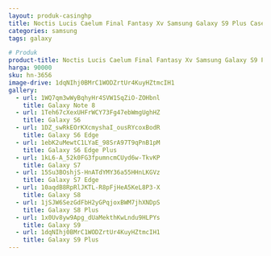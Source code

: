 ```yaml
---
layout: produk-casinghp
title: Noctis Lucis Caelum Final Fantasy Xv Samsung Galaxy S9 Plus Case
categories: samsung
tags: galaxy

# Produk
product-title: Noctis Lucis Caelum Final Fantasy Xv Samsung Galaxy S9 Plus Case
harga: 90000
sku: hn-3656
image-drive: 1dqNIhj0BMrC1WODZrtUr4KuyHZtmcIH1
gallery:
  - url: 1WQ7qm3wWyBqhyHr4SVW1SqZiO-ZOHbnl
    title: Galaxy Note 8
  - url: 1Teh67cXexUHFrWCY73Fg47ebWmgUghHZ
    title: Galaxy S6
  - url: 1DZ_swRkEOrKXcmyshaI_ousRYcoxBodR
    title: Galaxy S6 Edge
  - url: 1ebK2uMewtC1LYaE_98SrA97T9qPnB1pM
    title: Galaxy S6 Edge Plus
  - url: 1kL6-A_52k0FG3fpumncmCUyd6w-TkvKP
    title: Galaxy S7
  - url: 15Su3BOshjS-HnATdYMY36a55HHnLKGVz
    title: Galaxy S7 Edge
  - url: 10aqdB8RpRlJKTL-R8pFjHeA5KeL8P3-X
    title: Galaxy S8
  - url: 1jSJW6SezGdFbH2yGPqjoxBWM7jhXNDpS
    title: Galaxy S8 Plus
  - url: 1x0Uv8yw9Apg_dUaMekthKwLndu9HLPYs
    title: Galaxy S9
  - url: 1dqNIhj0BMrC1WODZrtUr4KuyHZtmcIH1
    title: Galaxy S9 Plus
---
```

